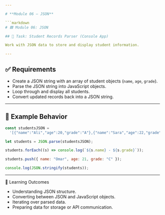 ```yaml
---

# **Module 06 – JSON**

```markdown
# 🟦 Module 06: JSON

## 🎯 Task: Student Records Parser (Console App)

Work with JSON data to store and display student information.

---
```


## ✅ Requirements

- Create a JSON string with an array of student objects (`name`, `age`, `grade`).
- Parse the JSON string into JavaScript objects.
- Loop through and display all students.
- Convert updated records back into a JSON string.

---

## 📌 Example Behavior

```js
const studentsJSON =
  '[{"name":"Ali","age":20,"grade":"A"},{"name":"Sara","age":22,"grade":"B"}]';

let students = JSON.parse(studentsJSON);

students.forEach((s) => console.log(`${s.name} - ${s.grade}`));

students.push({ name: "Omar", age: 21, grade: "C" });

console.log(JSON.stringify(students));
```

---

🧠 Learning Outcomes

- Understanding JSON structure.
- Converting between JSON and JavaScript objects.
- Iterating over parsed data.
- Preparing data for storage or API communication.
